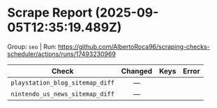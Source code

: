 # Scrape Report (2025-09-05T12:35:19.489Z)

Group: `seo`  |  Run: https://github.com/AlbertoRoca96/scraping-checks-scheduler/actions/runs/17493230969

| Check | Changed | Keys | Error |
|---|:---:|:--|:--|
| `playstation_blog_sitemap_diff` | — |  |  |
| `nintendo_us_news_sitemap_diff` | — |  |  |
